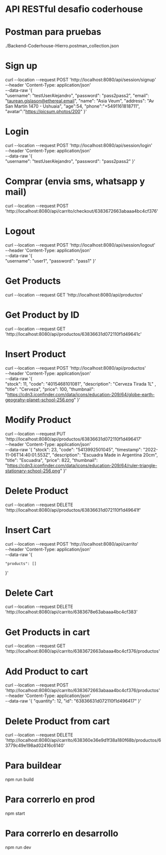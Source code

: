 # API RESTful desafio coderhouse

# Postman para pruebas

./Backend-Coderhouse-Hierro.postman_collection.json

# Sign up

curl --location --request POST 'http://localhost:8080/api/session/signup' \
--header 'Content-Type: application/json' \
--data-raw '{		
"username": "testUserAlejandro",
"password": "pass2pass2",
"email": "taurean.gislason@ethereal.email",
"name": "Asia Veum",
"address": "Av San Martín 1470 - Ushuaia",
"age":54,
"phone":"+5491161818711",
"avatar":"https://picsum.photos/200"
}'

# Login
curl --location --request POST 'http://localhost:8080/api/session/login' \
--header 'Content-Type: application/json' \
--data-raw '{		
"username": "testUserAlejandro",
"password": "pass2pass2"
}'

# Comprar (envia sms, whatsapp y mail) 
curl --location --request POST 'http://localhost:8080/api/carrito/checkout/6383672663abaaa4bc4cf376'

# Logout
curl --location --request POST 'http://localhost:8080/api/session/logout' \
--header 'Content-Type: application/json' \
--data-raw '{		
"username": "user1",
"password": "pass1"
}'

# Get Products
curl --location --request GET 'http://localhost:8080/api/productos'

# Get Product by ID
curl --location --request GET 'http://localhost:8080/api/productos/63836631d072110f1d49641c'

# Insert Product
curl --location --request POST 'http://localhost:8080/api/productos' \
--header 'Content-Type: application/json' \
--data-raw '{		
"stock": 11,
"code": "4015468101081",
"description": "Cerveza Tirada 1L" ,
"title": "Cerveza",
"price": 100,
"thumbnail": "https://cdn3.iconfinder.com/data/icons/education-209/64/globe-earth-geograhy-planet-school-256.png"
}'

# Modify Product
curl --location --request PUT 'http://localhost:8080/api/productos/63836631d072110f1d496417' \
--header 'Content-Type: application/json' \
--data-raw '{
"stock": 23,
"code": "5413992501045",
"timestamp": "2022-11-06T14:40:01.553Z",
"description": "Escuadra Made in Argentina 20cm",
"title": "Escuadra",
"price": 822,
"thumbnail": "https://cdn3.iconfinder.com/data/icons/education-209/64/ruler-triangle-stationary-school-256.png"
}'

# Delete Product
curl --location --request DELETE 'http://localhost:8080/api/productos/63836631d072110f1d49641f'

# Insert Cart
curl --location --request POST 'http://localhost:8080/api/carrito' \
--header 'Content-Type: application/json' \
--data-raw '{

    "products": []

}'

# Delete Cart
curl --location --request DELETE 'http://localhost:8080/api/carrito/6383678e63abaaa4bc4cf383'

# Get Products in cart
curl --location --request GET 'http://localhost:8080/api/carrito/6383672663abaaa4bc4cf376/productos'

# Add Product to cart
curl --location --request POST 'http://localhost:8080/api/carrito/6383672663abaaa4bc4cf376/productos' \
--header 'Content-Type: application/json' \
--data-raw '{
"quantity": 12,
"id": "63836631d072110f1d496417"
}'

# Delete Product from cart
curl --location --request DELETE 'http://localhost:8080/api/carrito/638360e36e9d1f38a180f68b/productos/63779c49e198ad02416c6140'


# Para buildear 
npm run build

# Para correrlo en prod

npm start

# Para correrlo en desarrollo

npm run dev
